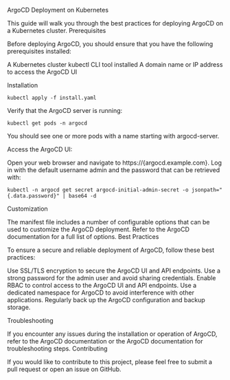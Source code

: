 ArgoCD Deployment on Kubernetes

This guide will walk you through the best practices for deploying ArgoCD on a Kubernetes cluster.
Prerequisites

Before deploying ArgoCD, you should ensure that you have the following prerequisites installed:

 A Kubernetes cluster
 kubectl CLI tool installed
 A domain name or IP address to access the ArgoCD UI

Installation

    kubectl apply -f install.yaml


Verify that the ArgoCD server is running:

    kubectl get pods -n argocd

You should see one or more pods with a name starting with argocd-server.

Access the ArgoCD UI:

Open your web browser and navigate to https://{argocd.example.com}. Log in with the default username admin and the password that can be retrieved with:

    kubectl -n argocd get secret argocd-initial-admin-secret -o jsonpath="{.data.password}" | base64 -d

Customization

The manifest file includes a number of configurable options that can be used to customize the ArgoCD deployment. Refer to the ArgoCD documentation for a full list of options.
Best Practices

To ensure a secure and reliable deployment of ArgoCD, follow these best practices:

 Use SSL/TLS encryption to secure the ArgoCD UI and API endpoints.
 Use a strong password for the admin user and avoid sharing credentials.
 Enable RBAC to control access to the ArgoCD UI and API endpoints.
 Use a dedicated namespace for ArgoCD to avoid interference with other applications.
 Regularly back up the ArgoCD configuration and backup storage.

Troubleshooting

If you encounter any issues during the installation or operation of ArgoCD, refer to the ArgoCD documentation or the ArgoCD documentation for troubleshooting steps.
Contributing

If you would like to contribute to this project, please feel free to submit a pull request or open an issue on GitHub.

